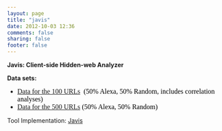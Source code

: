 ```yaml
---
layout: page
title: "javis"
date: 2012-10-03 12:36
comments: false
sharing: false
footer: false
---
```


<p>
	<strong>Javis: Client-side Hidden-web Analyzer</strong></p>
<p>
	<strong>Data sets:</strong></p>
<ul>
	<li>
		<a href="http://ece.ubc.ca/~janab/Docs/100URLs.tar.gz" style="font-family: Times; font-size: medium; line-height: normal;">Data for the 100 URLs</a><span style="color: rgb(0, 0, 0); font-family: Times; font-size: medium; line-height: normal;">&nbsp; (50% Alexa, 50% Random, includes correlation analyses)</span></li>
	<li>
		<a href="http://ece.ubc.ca/~janab/Docs/500URLs.zip" style="font-family: Times; font-size: medium; line-height: normal;">Data for the 500 URLs</a>&nbsp;<span style="color: rgb(0, 0, 0); font-family: Times; font-size: medium; line-height: normal;">(50% Alexa, 50% Random)</span></li>
</ul>
<p>
	Tool Implementation: <a href="http://salt.ece.ubc.ca/javis.zip">Javis</a></p>
